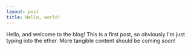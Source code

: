 ```yaml
---
layout: post
title: Hello, world!
---
```


Hello, and welcome to the blog! This is a first post, so obviously I'm just typing into the ether. More tangible content should be coming soon!

[logo]: https://lh4.googleusercontent.com/IesnqGIJK_tGZS5PdkQIJ89AZ1XHaS_j9x06bDKZG9S5c_y_Km91hBy0F0l9zMeaC_yB_WXxM1Objmk=w1920-h958 ":3"

